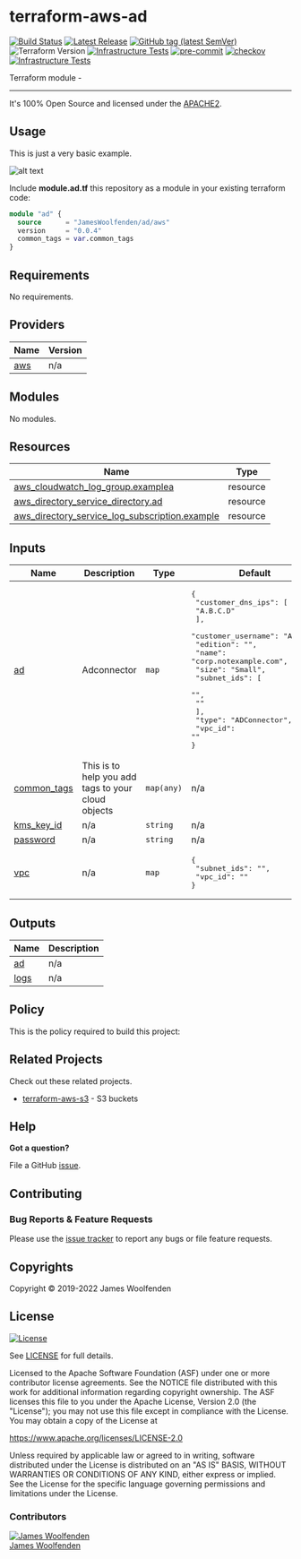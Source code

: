 # terraform-aws-ad

[![Build Status](https://github.com/JamesWoolfenden/terraform-aws-ad/workflows/Verify%20and%20Bump/badge.svg?branch=master)](https://github.com/JamesWoolfenden/terraform-aws-ad)
[![Latest Release](https://img.shields.io/github/release/JamesWoolfenden/terraform-aws-ad.svg)](https://github.com/JamesWoolfenden/terraform-aws-ad/releases/latest)
[![GitHub tag (latest SemVer)](https://img.shields.io/github/tag/JamesWoolfenden/terraform-aws-ad.svg?label=latest)](https://github.com/JamesWoolfenden/terraform-aws-ad/releases/latest)
![Terraform Version](https://img.shields.io/badge/tf-%3E%3D0.14.0-blue.svg)
[![Infrastructure Tests](https://www.bridgecrew.cloud/badges/github/JamesWoolfenden/terraform-aws-ad/cis_aws)](https://www.bridgecrew.cloud/link/badge?vcs=github&fullRepo=JamesWoolfenden%2Fterraform-aws-ad&benchmark=CIS+AWS+V1.2)
[![pre-commit](https://img.shields.io/badge/pre--commit-enabled-brightgreen?logo=pre-commit&logoColor=white)](https://github.com/pre-commit/pre-commit)
[![checkov](https://img.shields.io/badge/checkov-verified-brightgreen)](https://www.checkov.io/)
[![Infrastructure Tests](https://www.bridgecrew.cloud/badges/github/jameswoolfenden/terraform-aws-ad/general)](https://www.bridgecrew.cloud/link/badge?vcs=github&fullRepo=JamesWoolfenden%2Fterraform-aws-ad&benchmark=INFRASTRUCTURE+SECURITY)

Terraform module -

---

It's 100% Open Source and licensed under the [APACHE2](LICENSE).

## Usage

This is just a very basic example.

![alt text](./diagram/ad.png)

Include **module.ad.tf** this repository as a module in your existing terraform code:

```terraform
module "ad" {
  source      = "JamesWoolfenden/ad/aws"
  version     = "0.0.4"
  common_tags = var.common_tags
}
```

<!-- BEGINNING OF PRE-COMMIT-TERRAFORM DOCS HOOK -->
## Requirements

No requirements.

## Providers

| Name | Version |
|------|---------|
| <a name="provider_aws"></a> [aws](#provider\_aws) | n/a |

## Modules

No modules.

## Resources

| Name | Type |
|------|------|
| [aws_cloudwatch_log_group.examplea](https://registry.terraform.io/providers/hashicorp/aws/latest/docs/resources/cloudwatch_log_group) | resource |
| [aws_directory_service_directory.ad](https://registry.terraform.io/providers/hashicorp/aws/latest/docs/resources/directory_service_directory) | resource |
| [aws_directory_service_log_subscription.example](https://registry.terraform.io/providers/hashicorp/aws/latest/docs/resources/directory_service_log_subscription) | resource |

## Inputs

| Name | Description | Type | Default | Required |
|------|-------------|------|---------|:--------:|
| <a name="input_ad"></a> [ad](#input\_ad) | Adconnector | `map` | <pre>{<br>  "customer_dns_ips": [<br>    "A.B.C.D"<br>  ],<br>  "customer_username": "Admin",<br>  "edition": "",<br>  "name": "corp.notexample.com",<br>  "size": "Small",<br>  "subnet_ids": [<br>    "",<br>    ""<br>  ],<br>  "type": "ADConnector",<br>  "vpc_id": ""<br>}</pre> | no |
| <a name="input_common_tags"></a> [common\_tags](#input\_common\_tags) | This is to help you add tags to your cloud objects | `map(any)` | n/a | yes |
| <a name="input_kms_key_id"></a> [kms\_key\_id](#input\_kms\_key\_id) | n/a | `string` | n/a | yes |
| <a name="input_password"></a> [password](#input\_password) | n/a | `string` | n/a | yes |
| <a name="input_vpc"></a> [vpc](#input\_vpc) | n/a | `map` | <pre>{<br>  "subnet_ids": "",<br>  "vpc_id": ""<br>}</pre> | no |

## Outputs

| Name | Description |
|------|-------------|
| <a name="output_ad"></a> [ad](#output\_ad) | n/a |
| <a name="output_logs"></a> [logs](#output\_logs) | n/a |
<!-- END OF PRE-COMMIT-TERRAFORM DOCS HOOK -->

## Policy

This is the policy required to build this project:

<!-- BEGINNING OF PRE-COMMIT-PIKE DOCS HOOK -->
<!-- END OF PRE-COMMIT-PIKE DOCS HOOK -->
## Related Projects

Check out these related projects.

- [terraform-aws-s3](https://github.com/jameswoolfenden/terraform-aws-s3) - S3 buckets

## Help

**Got a question?**

File a GitHub [issue](https://github.com/JamesWoolfenden/terraform-aws-ad/issues).

## Contributing

### Bug Reports & Feature Requests

Please use the [issue tracker](https://github.com/JamesWoolfenden/terraform-aws-ad/issues) to report any bugs or file feature requests.

## Copyrights

Copyright © 2019-2022 James Woolfenden

## License

[![License](https://img.shields.io/badge/License-Apache%202.0-blue.svg)](https://opensource.org/licenses/Apache-2.0)

See [LICENSE](LICENSE) for full details.

Licensed to the Apache Software Foundation (ASF) under one
or more contributor license agreements. See the NOTICE file
distributed with this work for additional information
regarding copyright ownership. The ASF licenses this file
to you under the Apache License, Version 2.0 (the
"License"); you may not use this file except in compliance
with the License. You may obtain a copy of the License at

<https://www.apache.org/licenses/LICENSE-2.0>

Unless required by applicable law or agreed to in writing,
software distributed under the License is distributed on an
"AS IS" BASIS, WITHOUT WARRANTIES OR CONDITIONS OF ANY
KIND, either express or implied. See the License for the
specific language governing permissions and limitations
under the License.

### Contributors

[![James Woolfenden][jameswoolfenden_avatar]][jameswoolfenden_homepage]<br/>[James Woolfenden][jameswoolfenden_homepage]

[jameswoolfenden_homepage]: https://github.com/jameswoolfenden
[jameswoolfenden_avatar]: https://github.com/jameswoolfenden.png?size=150
[github]: https://github.com/jameswoolfenden
[linkedin]: https://www.linkedin.com/in/jameswoolfenden/
[twitter]: https://twitter.com/JimWoolfenden
[share_twitter]: https://twitter.com/intent/tweet/?text=terraform-aws-ad&url=https://github.com/JamesWoolfenden/terraform-aws-ad
[share_linkedin]: https://www.linkedin.com/shareArticle?mini=true&title=terraform-aws-ad&url=https://github.com/JamesWoolfenden/terraform-aws-ad
[share_reddit]: https://reddit.com/submit/?url=https://github.com/JamesWoolfenden/terraform-aws-ad
[share_facebook]: https://facebook.com/sharer/sharer.php?u=https://github.com/JamesWoolfenden/terraform-aws-ad
[share_email]: mailto:?subject=terraform-aws-ad&body=https://github.com/JamesWoolfenden/terraform-aws-ad
